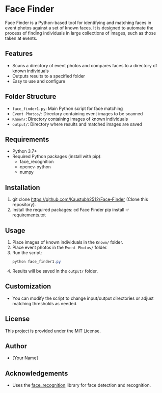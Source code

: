 # Face Finder

Face Finder is a Python-based tool for identifying and matching faces in event photos against a set of known faces. It is designed to automate the process of finding individuals in large collections of images, such as those taken at events.

## Features
- Scans a directory of event photos and compares faces to a directory of known individuals
- Outputs results to a specified folder
- Easy to use and configure

## Folder Structure
- `face_finder1.py`: Main Python script for face matching
- `Event Photos/`: Directory containing event images to be scanned
- `Known/`: Directory containing images of known individuals
- `output/`: Directory where results and matched images are saved

## Requirements
- Python 3.7+
- Required Python packages (install with pip):
  - face_recognition
  - opencv-python
  - numpy

## Installation
1. git clone https://github.com/Kaustubh2512/Face-Finder (Clone this repository).
2. Install the required packages:
   cd Face Finder
   pip install -r requirements.txt


## Usage
1. Place images of known individuals in the `Known/` folder.
2. Place event photos in the `Event Photos/` folder.
3. Run the script:
   ```powershell
   python face_finder1.py
   ```
4. Results will be saved in the `output/` folder.

## Customization
- You can modify the script to change input/output directories or adjust matching thresholds as needed.

## License
This project is provided under the MIT License.

## Author
- [Your Name]

## Acknowledgements
- Uses the [face_recognition](https://github.com/ageitgey/face_recognition) library for face detection and recognition.
